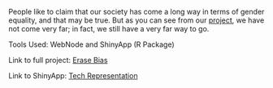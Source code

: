 

People like to claim that our society has come a long way in terms of gender equality, and that may be true. But as you can see from our [project](https://swethagkrish.shinyapps.io/TechCompRep/), we have not come very far; in fact, we still have a very far way to go. 

Tools Used: WebNode and ShinyApp (R Package) 

Link to full project: [Erase Bias](genderdiversityinfo.webnode.com) 

Link to ShinyApp: [Tech Representation](https://swethagkrish.shinyapps.io/TechCompRep/)
